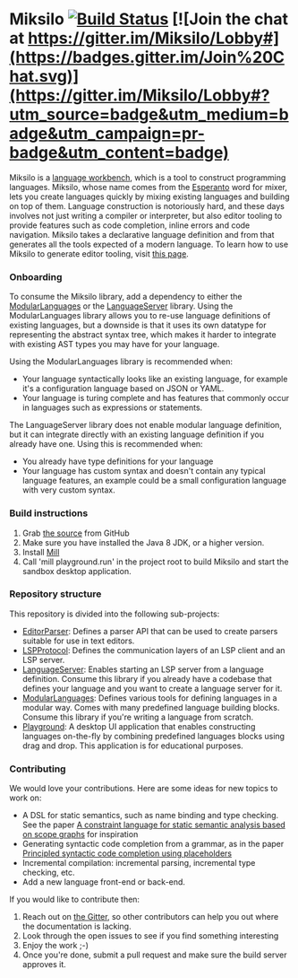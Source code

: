 Miksilo [![Build Status](https://github.com/keyboardDrummer/Miksilo/actions/workflows/test.yaml/badge.svg)](https://travis-ci.org/keyboardDrummer/Miksilo) [![Join the chat at https://gitter.im/Miksilo/Lobby#](https://badges.gitter.im/Join%20Chat.svg)](https://gitter.im/Miksilo/Lobby#?utm_source=badge&utm_medium=badge&utm_campaign=pr-badge&utm_content=badge)
===============

Miksilo is a [language workbench](https://en.wikipedia.org/wiki/Language_workbench), which is a tool to construct programming languages. Miksilo, whose name comes from the [Esperanto](https://en.wikipedia.org/wiki/Esperanto) word for mixer, lets you create languages quickly by mixing existing languages and building on top of them. Language construction is notoriously hard, and these days involves not just writing a compiler or interpreter, but also editor tooling to provide features such as code completion, inline errors and code navigation. Miksilo takes a declarative language definition and from that generates all the tools expected of a modern language. To learn how to use Miksilo to generate editor tooling, visit [this page](http://keyboarddrummer.github.io/Miksilo/practical/buildLanguageTooling/).

### Onboarding
To consume the Miksilo library, add a dependency to either the [ModularLanguages](https://mvnrepository.com/artifact/com.github.keyboardDrummer/modularlanguages) or the [LanguageServer](https://mvnrepository.com/artifact/com.github.keyboardDrummer/languageserver) library. Using the ModularLanguages library allows you to re-use language definitions of existing languages, but a downside is that it uses its own datatype for representing the abstract syntax tree, which makes it harder to integrate with existing AST types you may have for your language.

Using the ModularLanguages library is recommended when:
- Your language syntactically looks like an existing language, for example it's a configuration language based on JSON or YAML.
- Your language is turing complete and has features that commonly occur in languages such as expressions or statements.

The LanguageServer library does not enable modular language definition, but it can integrate directly with an existing language definition if you already have one. Using this is recommended when:
- You already have type definitions for your language
- Your language has custom syntax and doesn't contain any typical language features, an example could be a small configuration language with very custom syntax.


### Build instructions
1. Grab [the source](https://github.com/keyboardDrummer/Miksilo) from GitHub
1. Make sure you have installed the Java 8 JDK, or a higher version.
1. Install <a href="https://com-lihaoyi.github.io/mill/mill/Intro_to_Mill.html#_installation">Mill</a>
1. Call 'mill playground.run' in the project root to build Miksilo and start the sandbox desktop application.

### Repository structure
This repository is divided into the following sub-projects:

- [EditorParser](editorParser): Defines a parser API that can be used to create parsers suitable for use in text editors.
- [LSPProtocol](LSPProtocol): Defines the communication layers of an LSP client and an LSP server.
- [LanguageServer](languageServer): Enables starting an LSP server from a language definition. Consume this library if you already have a codebase that defines your language and you want to create a language server for it.
- [ModularLanguages](modularLanguages): Defines various tools for defining languages in a modular way. Comes with many predefined language building blocks. Consume this library if you're writing a language from scratch.
- [Playground](playground): A desktop UI application that enables constructing languages on-the-fly by combining predefined languages blocks using drag and drop. This application is for educational purposes.

### Contributing
We would love your contributions. Here are some ideas for new topics to work on:
- A DSL for static semantics, such as name binding and type checking. See the paper [A constraint language for static semantic analysis based on scope graphs](http://delivery.acm.org/10.1145/2850000/2847543/p49-antwerpen.pdf?ip=145.129.111.38&id=2847543&acc=OA&key=4D4702B0C3E38B35%2E4D4702B0C3E38B35%2E4D4702B0C3E38B35%2E77FCF3B2F09622E1&CFID=992904318&CFTOKEN=51306518&__acm__=1507451717_5c1e5970ab3ac31fbd9849edb486a802) for inspiration
- Generating syntactic code completion from a grammar, as in the paper [Principled syntactic code completion using placeholders](http://delivery.acm.org/10.1145/3000000/2997374/p163-amorim.pdf?ip=145.129.111.38&id=2997374&acc=OA&key=4D4702B0C3E38B35%2E4D4702B0C3E38B35%2E4D4702B0C3E38B35%2E77FCF3B2F09622E1&CFID=992904318&CFTOKEN=51306518&__acm__=1507451951_eb454d2173854f174d05e3c1e1526bbd)
- Incremental compilation: incremental parsing, incremental type checking, etc.
- Add a new language front-end or back-end.

If you would like to contribute then:
1. Reach out on [the Gitter](https://gitter.im/Miksilo/Lobby), so other contributors can help you out where the documentation is lacking.
1. Look through the open issues to see if you find something interesting
1. Enjoy the work ;-)
1. Once you're done, submit a pull request and make sure the build server approves it.
